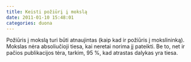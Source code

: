 ```yaml
---
title: Keisti požiūrį į mokslą
date: 2011-01-10 15:48:01
categories: duona
---
```


Požiūris į mokslą turi būti atnaujintas (kaip kad ir požiūris į mokslininką). Mokslas nėra absoliučioji tiesa, kai neretai norima jį pateikti. Be to, net ir pačios publikacijos tėra, tarkim, 95 %, kad atrastas dalykas yra tiesa.
